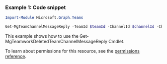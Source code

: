 ### Example 1: Code snippet

```powershellImport-Module Microsoft.Graph.Teams

Get-MgTeamChannelMessageReply -TeamId $teamId -ChannelId $channelId -ChatMessageId $chatMessageId
```
This example shows how to use the Get-MgTeamworkDeletedTeamChannelMessageReply Cmdlet.
To learn about permissions for this resource, see the [permissions reference](/graph/permissions-reference).

